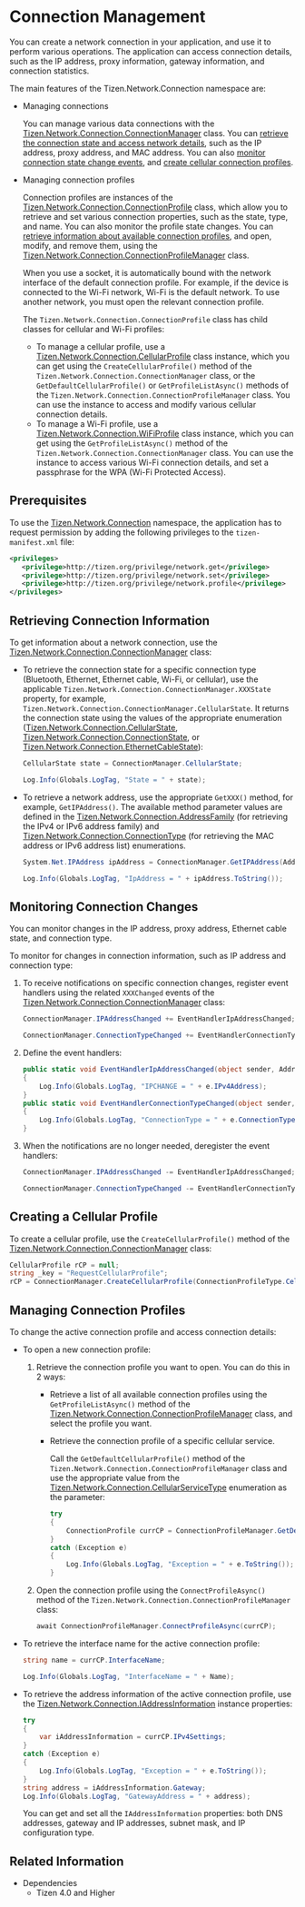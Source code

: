 # Connection Management


You can create a network connection in your application, and use it to perform various operations. The application can access connection details, such as the IP address, proxy information, gateway information, and connection statistics.

The main features of the Tizen.Network.Connection namespace are:

-   Managing connections

    You can manage various data connections with the [Tizen.Network.Connection.ConnectionManager](/application/dotnet/api/TizenFX/latest/api/Tizen.Network.Connection.ConnectionManager.html) class. You can [retrieve the connection state and access network details](#connection_info), such as the IP address, proxy address, and MAC address. You can also [monitor connection state change events](#events), and [create cellular connection profiles](#create_profile).

-   Managing connection profiles

    Connection profiles are instances of the [Tizen.Network.Connection.ConnectionProfile](/application/dotnet/api/TizenFX/latest/api/Tizen.Network.Connection.ConnectionProfile.html) class, which allow you to retrieve and set various connection properties, such as the state, type, and name. You can also monitor the profile state changes. You can [retrieve information about available connection profiles](#use_profile), and open, modify, and remove them, using the [Tizen.Network.Connection.ConnectionProfileManager](/application/dotnet/api/TizenFX/latest/api/Tizen.Network.Connection.ConnectionProfileManager.html) class.

    When you use a socket, it is automatically bound with the network interface of the default connection profile. For example, if the device is connected to the Wi-Fi network, Wi-Fi is the default network. To use another network, you must open the relevant connection profile.

    The `Tizen.Network.Connection.ConnectionProfile` class has child classes for cellular and Wi-Fi profiles:

    -   To manage a cellular profile, use a [Tizen.Network.Connection.CellularProfile](/application/dotnet/api/TizenFX/latest/api/Tizen.Network.Connection.CellularProfile.html) class instance, which you can get using the `CreateCellularProfile()` method of the `Tizen.Network.Connection.ConnectionManager` class, or the `GetDefaultCellularProfile()` or `GetProfileListAsync()` methods of the `Tizen.Network.Connection.ConnectionProfileManager` class. You can use the instance to access and modify various cellular connection details.
    -   To manage a Wi-Fi profile, use a [Tizen.Network.Connection.WiFiProfile](/application/dotnet/api/TizenFX/latest/api/Tizen.Network.Connection.WiFiProfile.html) class instance, which you can get using the `GetProfileListAsync()` method of the `Tizen.Network.Connection.ConnectionManager` class. You can use the instance to access various Wi-Fi connection details, and set a passphrase for the WPA (Wi-Fi Protected Access).

## Prerequisites


To use the [Tizen.Network.Connection](/application/dotnet/api/TizenFX/latest/api/Tizen.Network.Connection.html) namespace, the application has to request permission by adding the following privileges to the `tizen-manifest.xml` file:

```XML
<privileges>
   <privilege>http://tizen.org/privilege/network.get</privilege>
   <privilege>http://tizen.org/privilege/network.set</privilege>
   <privilege>http://tizen.org/privilege/network.profile</privilege>
</privileges>
```

<a name="connection_info"></a>
## Retrieving Connection Information

To get information about a network connection, use the [Tizen.Network.Connection.ConnectionManager](/application/dotnet/api/TizenFX/latest/api/Tizen.Network.Connection.ConnectionManager.html) class:
-   To retrieve the connection state for a specific connection type (Bluetooth, Ethernet, Ethernet cable, Wi-Fi, or cellular), use the applicable `Tizen.Network.Connection.ConnectionManager.XXXState` property, for example, `Tizen.Network.Connection.ConnectionManager.CellularState`. It returns the connection state using the values of the appropriate enumeration ([Tizen.Network.Connection.CellularState](/application/dotnet/api/TizenFX/latest/api/Tizen.Network.Connection.CellularState.html), [Tizen.Network.Connection.ConnectionState](/application/dotnet/api/TizenFX/latest/api/Tizen.Network.Connection.ConnectionState.html), or [Tizen.Network.Connection.EthernetCableState](/application/dotnet/api/TizenFX/latest/api/Tizen.Network.Connection.EthernetCableState.html)):

    ```csharp
    CellularState state = ConnectionManager.CellularState;

    Log.Info(Globals.LogTag, "State = " + state);
    ```

-   To retrieve a network address, use the appropriate `GetXXX()` method, for example, `GetIPAddress()`. The available method parameter values are defined in the [Tizen.Network.Connection.AddressFamily](/application/dotnet/api/TizenFX/latest/api/Tizen.Network.Connection.AddressFamily.html) (for retrieving the IPv4 or IPv6 address family) and [Tizen.Network.Connection.ConnectionType](/application/dotnet/api/TizenFX/latest/api/Tizen.Network.Connection.ConnectionType.html) (for retrieving the MAC address or IPv6 address list) enumerations.

    ```csharp
    System.Net.IPAddress ipAddress = ConnectionManager.GetIPAddress(AddressFamily.IPv4);

    Log.Info(Globals.LogTag, "IpAddress = " + ipAddress.ToString());
    ```

<a name="events"></a>
## Monitoring Connection Changes

You can monitor changes in the IP address, proxy address, Ethernet cable state, and connection type.  

To monitor for changes in connection information, such as IP address and connection type:

1.  To receive notifications on specific connection changes, register event handlers using the related `XXXChanged` events of the [Tizen.Network.Connection.ConnectionManager](/application/dotnet/api/TizenFX/latest/api/Tizen.Network.Connection.ConnectionManager.html) class:

    ```csharp
    ConnectionManager.IPAddressChanged += EventHandlerIpAddressChanged;

    ConnectionManager.ConnectionTypeChanged += EventHandlerConnectionTypeChanged;
    ```

2.  Define the event handlers:

    ```csharp
    public static void EventHandlerIpAddressChanged(object sender, AddressEventArgs e)
    {
        Log.Info(Globals.LogTag, "IPCHANGE = " + e.IPv4Address);
    }
    public static void EventHandlerConnectionTypeChanged(object sender, ConnectionTypeEventArgs e)
    {
        Log.Info(Globals.LogTag, "ConnectionType = " + e.ConnectionType);
    }
    ```

3.  When the notifications are no longer needed, deregister the event handlers:

    ```csharp
    ConnectionManager.IPAddressChanged -= EventHandlerIpAddressChanged;

    ConnectionManager.ConnectionTypeChanged -= EventHandlerConnectionTypeChanged;
    ```

<a name="create_profile"></a>
## Creating a Cellular Profile

To create a cellular profile, use the `CreateCellularProfile()` method of the [Tizen.Network.Connection.ConnectionManager](/application/dotnet/api/TizenFX/latest/api/Tizen.Network.Connection.ConnectionManager.html) class:

```csharp
CellularProfile rCP = null;
string _key = "RequestCellularProfile";
rCP = ConnectionManager.CreateCellularProfile(ConnectionProfileType.Cellular, _key);
```

<a name="use_profile"></a>
## Managing Connection Profiles

To change the active connection profile and access connection details:

-   To open a new connection profile:
    1.  Retrieve the connection profile you want to open. You can do this in 2 ways:
        -   Retrieve a list of all available connection profiles using the `GetProfileListAsync()` method of the [Tizen.Network.Connection.ConnectionProfileManager](/application/dotnet/api/TizenFX/latest/api/Tizen.Network.Connection.ConnectionProfileManager.html) class, and select the profile you want.
        -   Retrieve the connection profile of a specific cellular service.

            Call the `GetDefaultCellularProfile()` method of the `Tizen.Network.Connection.ConnectionProfileManager` class and use the appropriate value from the [Tizen.Network.Connection.CellularServiceType](/application/dotnet/api/TizenFX/latest/api/Tizen.Network.Connection.CellularServiceType.html) enumeration as the parameter:

            ```csharp
            try
            {
                ConnectionProfile currCP = ConnectionProfileManager.GetDefaultCellularProfile(CellularServiceType.Internet);
            }
            catch (Exception e)
            {
                Log.Info(Globals.LogTag, "Exception = " + e.ToString());
            }
            ```

    2.  Open the connection profile using the `ConnectProfileAsync()` method of the `Tizen.Network.Connection.ConnectionProfileManager` class:

        ```csharp
        await ConnectionProfileManager.ConnectProfileAsync(currCP);
        ```

-   To retrieve the interface name for the active connection profile:

    ```csharp
    string name = currCP.InterfaceName;

    Log.Info(Globals.LogTag, "InterfaceName = " + Name);
    ```

-   To retrieve the address information of the active connection profile, use the [Tizen.Network.Connection.IAddressInformation](/application/dotnet/api/TizenFX/latest/api/Tizen.Network.Connection.IAddressInformation.html) instance properties:

    ```csharp
    try
    {
        var iAddressInformation = currCP.IPv4Settings;
    }
    catch (Exception e)
    {
        Log.Info(Globals.LogTag, "Exception = " + e.ToString());
    }
    string address = iAddressInformation.Gateway;
    Log.Info(Globals.LogTag, "GatewayAddress = " + address);
    ```

    You can get and set all the `IAddressInformation` properties: both DNS addresses, gateway and IP addresses, subnet mask, and IP configuration type.


## Related Information
* Dependencies
  -   Tizen 4.0 and Higher
